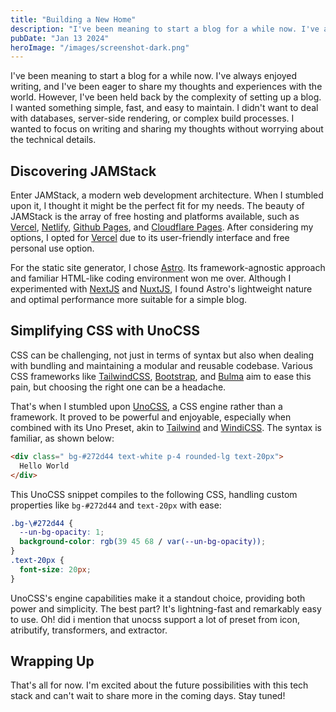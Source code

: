 ```yaml
---
title: "Building a New Home"
description: "I've been meaning to start a blog for a while now. I've always enjoyed writing, and I've been eager to share my thoughts and experiences with the world."
pubDate: "Jan 13 2024"
heroImage: "/images/screenshot-dark.png"
---
```


I've been meaning to start a blog for a while now. I've always enjoyed writing, and I've been eager to share my thoughts and experiences with the world. However, I've been held back by the complexity of setting up a blog. I wanted something simple, fast, and easy to maintain. I didn't want to deal with databases, server-side rendering, or complex build processes. I wanted to focus on writing and sharing my thoughts without worrying about the technical details.

## Discovering JAMStack

Enter JAMStack, a modern web development architecture. When I stumbled upon it, I thought it might be the perfect fit for my needs. The beauty of JAMStack is the array of free hosting and platforms available, such as <a href="https://vercel.com/" target="_blank">Vercel</a>, <a href="https://www.netlify.com/" target="_blank">Netlify</a>, <a href="https://pages.github.com/" target="_blank">Github Pages</a>, and <a href="https://pages.cloudflare.com/" target="_blank">Cloudflare Pages</a>. After considering my options, I opted for <a href="https://vercel.com/" target="_blank">Vercel</a> due to its user-friendly interface and free personal use option.

For the static site generator, I chose <a href="https://astro.build/" target="_blank">Astro</a>. Its framework-agnostic approach and familiar HTML-like coding environment won me over. Although I experimented with <a href="https://nextjs.org/" target="_blank">NextJS</a> and <a href="https://nuxtjs.org/" target="_blank">NuxtJS</a>, I found Astro's lightweight nature and optimal performance more suitable for a simple blog.

## Simplifying CSS with UnoCSS

CSS can be challenging, not just in terms of syntax but also when dealing with bundling and maintaining a modular and reusable codebase. Various CSS frameworks like <a href="https://tailwindcss.com/" target="_blank">TailwindCSS</a>, <a href="https://getbootstrap.com/" target="_blank">Bootstrap</a>, and <a href="https://bulma.io/" target="_blank">Bulma</a> aim to ease this pain, but choosing the right one can be a headache.

That's when I stumbled upon <a href="https://unocss.dev/" target="_blank">UnoCSS</a>, a CSS engine rather than a framework. It proved to be powerful and enjoyable, especially when combined with its Uno Preset, akin to <a href="https://tailwindcss.com/" target="_blank">Tailwind</a> and <a href="https://windicss.org/" target="_blank">WindiCSS</a>. The syntax is familiar, as shown below:

```html
<div class=" bg-#272d44 text-white p-4 rounded-lg text-20px">
  Hello World
</div>
```

This UnoCSS snippet compiles to the following CSS, handling custom properties like `bg-#272d44` and `text-20px` with ease:

```css
.bg-\#272d44 {
  --un-bg-opacity: 1;
  background-color: rgb(39 45 68 / var(--un-bg-opacity));
}
.text-20px {
  font-size: 20px;
}
```

UnoCSS's engine capabilities make it a standout choice, providing both power and simplicity. The best part? It's lightning-fast and remarkably easy to use. Oh! did i mention that unocss support a lot of preset from icon, atributify, transformers, and extractor.

## Wrapping Up

That's all for now. I'm excited about the future possibilities with this tech stack and can't wait to share more in the coming days. Stay tuned!

